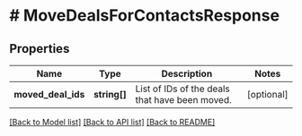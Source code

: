 # # MoveDealsForContactsResponse

## Properties

Name | Type | Description | Notes
------------ | ------------- | ------------- | -------------
**moved_deal_ids** | **string[]** | List of IDs of the deals that have been moved. | [optional]

[[Back to Model list]](../../README.md#models) [[Back to API list]](../../README.md#endpoints) [[Back to README]](../../README.md)
